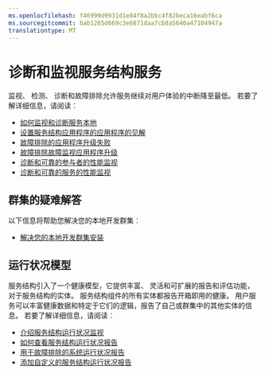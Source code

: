 ```yaml
---
ms.openlocfilehash: f46999d9931d1e84f8a2bbc4f82beca16eabf6ca
ms.sourcegitcommit: bab1265d669c3e6871daa7cb8a5640a47104947a
translationtype: MT
---
```

<properties
   pageTitle="诊断并解决服务结构服务"
   description="概念信息和教程，可帮助您诊断、 监视和诊断服务结构服务。"
   services="service-fabric"
   documentationCenter=".net"
   authors="rwike77"
   manager="timlt"
   editor=""/>

<tags
   ms.service="service-fabric"
   ms.devlang="dotnet"
   ms.topic="article"
   ms.tgt_pltfrm="NA"
   ms.workload="NA"
   ms.date="08/04/2015"
   ms.author="ryanwi"/>

# 诊断和监视服务结构服务
监视、 检测、 诊断和故障排除允许服务继续对用户体验的中断降至最低。 若要了解详细信息，请阅读︰

- [如何监视和诊断服务本地](service-fabric-diagnostics-how-to-monitor-and-diagnose-services-locally.md)
- [设置服务结构应用程序的应用程序的见解](service-fabric-diagnostics-application-insights-setup.md)
- [故障排除的应用程序升级失败](service-fabric-application-upgrade-troubleshooting.md)
- [故障排除故障监视应用程序升级](../service-fabric-application-monitored-upgrade-troubleshooting.md)
- [诊断和可靠的参与者的性能监视](service-fabric-reliable-actors-diagnostics.md)
- [诊断和可靠的服务的性能监视](service-fabric-reliable-services-diagnostics.md)

## 群集的疑难解答
以下信息将帮助您解决您的本地开发群集︰

- [解决您的本地开发群集安装](service-fabric-troubleshoot-local-cluster-setup.md)

## 运行状况模型
服务结构引入了一个健康模型，它提供丰富、 灵活和可扩展的报告和评估功能，对于服务结构的实体。 服务结构组件的所有实体都报告开箱即用的健康。 用户服务可以丰富健康数据和特定于它们的逻辑，报告了自己或群集中的其他实体的信息。 若要了解详细信息，请阅读︰

- [介绍服务结构运行状况监视](service-fabric-health-introduction.md)
- [如何查看服务结构运行状况报告](service-fabric-view-entities-aggregated-health.md)
- [用于故障排除的系统运行状况报告](service-fabric-understand-and-troubleshoot-with-system-health-reports.md)
- [添加自定义的服务结构运行状况报告](service-fabric-report-health.md)
 